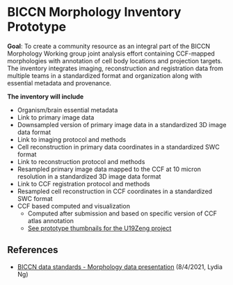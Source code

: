 # BICCN Morphology Inventory Prototype

**Goal**: To create a community resource as an integral part of the BICCN Morphology Working group joint analysis effort containing
CCF-mapped morphologies with annotation of cell body locations and projection targets.
The inventory integrates imaging, reconstruction and registration data from multiple teams in a standardized format and organization
along with essential metadata and provenance.

**The inventory will include**
* Organism/brain essential metadata
* Link to primary image data
* Downsampled version of primary image data in a standardized 3D image data format
* Link to imaging protocol and methods
* Cell reconstruction in primary data coordinates in a standardized SWC format
* Link to reconstruction protocol and methods
* Resampled primary image data mapped to the CCF at 10 micron resolution in a standardized 3D image data format
* Link to CCF registration protocol and methods
* Resampled cell reconstruction in CCF coordinates in a standardized SWC format
* CCF based computed and visualization
  * Computed after submission and based on specific version of CCF atlas annotation
  * [See prototype thumbnails for the U19Zeng project](u19zeng_demo/index.html)
  
 ## References
 * [BICCN data standards - Morphology data presentation](https://docs.google.com/presentation/d/1UkFlv362a7D4Xo26-7LIBSuG5I5Q4cfE/edit?usp=sharing&ouid=117290496276111470013&rtpof=true&sd=true) (8/4/2021, Lydia Ng)
